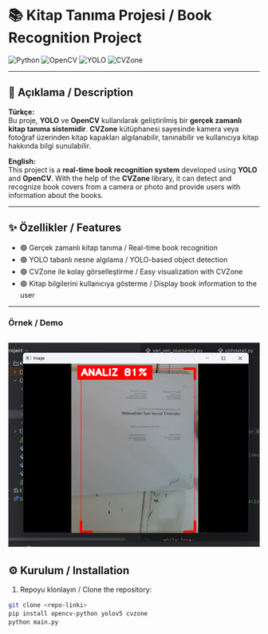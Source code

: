 # 📚 Kitap Tanıma Projesi / Book Recognition Project

![Python](https://img.shields.io/badge/Python-3.13-blue)
![OpenCV](https://img.shields.io/badge/OpenCV-4.x-green)
![YOLO](https://img.shields.io/badge/YOLO-v8-orange)
![CVZone](https://img.shields.io/badge/CVZone-1.5-purple)

---

## 🚀 Açıklama / Description
**Türkçe:**  
Bu proje, **YOLO** ve **OpenCV** kullanılarak geliştirilmiş bir **gerçek zamanlı kitap tanıma sistemidir**. **CVZone** kütüphanesi sayesinde kamera veya fotoğraf üzerinden kitap kapakları algılanabilir, tanınabilir ve kullanıcıya kitap hakkında bilgi sunulabilir.

**English:**  
This project is a **real-time book recognition system** developed using **YOLO** and **OpenCV**. With the help of the **CVZone** library, it can detect and recognize book covers from a camera or photo and provide users with information about the books.

---

## ✨ Özellikler / Features
- 🟢 Gerçek zamanlı kitap tanıma / Real-time book recognition  
- 🟢 YOLO tabanlı nesne algılama / YOLO-based object detection  
- 🟢 CVZone ile kolay görselleştirme / Easy visualization with CVZone  
- 🟢 Kitap bilgilerini kullanıcıya gösterme / Display book information to the user  

---
### Örnek / Demo
![Örnek Görsel](KitapTanima/OrnekGoruntu)
---

## ⚙️ Kurulum / Installation
1. Repoyu klonlayın / Clone the repository:  
```bash
git clone <repo-linki>
pip install opencv-python yolov5 cvzone
python main.py



